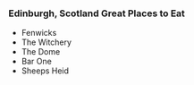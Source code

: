 ### Edinburgh, Scotland Great Places to Eat
* Fenwicks
* The Witchery
* The Dome
* Bar One
* Sheeps Heid
